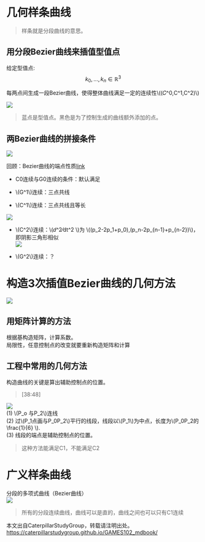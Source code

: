 # 几何样条曲线   

> 样条就是分段曲线的意思。  

## 用分段Bezier曲线来插值型值点   

给定型值点:  
$$
k_0, \dots ,k_n\in \mathbb{R} ^3
$$

每两点间生成一段Bezier曲线，使得整体曲线满足一定的连续性\\((𝐶^0,C^1,C^2)\\)    

![](../assets/B曲-28.png)   

> 蓝点是型值点。黑色是为了控制生成的曲线额外添加的点。  

## 两Bezier曲线的拼接条件    

![](../assets/B曲-29.png)   

回顾：Bezier曲线的端点性质[link](Property.md)    

- C0连续与G0连续的条件：默认满足  

- \\(G^1\\)连续：三点共线   

- \\(C^1\\)连续：三点共线且等长     

![](../assets/B曲-31.png)   

- \\(C^2\\)连续：\\(𝑑^2⁄dt^2 \\)为 \\((p_2-2p_1+p_0),(p_n-2p_{n-1}+p_{n-2})\\)，即阴影三角形相似        
![](../assets/B曲-32.png)   

- \\(G^2\\)连续：？   

# 构造3次插值Bezier曲线的几何方法    

![](../assets/B曲-33.png)   

## 用矩阵计算的方法    

根据基构造矩阵，计算系数。    
局限性，任意控制点的改变就要重新构造矩阵和计算     

## 工程中常用的几何方法

构造曲线的关键是算出辅助控制点的位置。    

> [38:48]    

![](../assets/B曲-36.png)    
(1) \\(P_o 与P_2\\)连线     
(2) 过\\(P_1点画与P_0P_2\\)平行的线段，线段以\\(P_1\\)为中点，长度为\\(P_0P_2的\frac{1}{6} \\).    
(3) 线段的端点是辅助控制点的位置。    

> 这种方法能满足C1，不能满足C2

# 广义样条曲线   

分段的多项式曲线（Bezier曲线）  
![](../assets/B曲-34.png)    

> 所有的分段连续曲线，曲线可以是直的，曲线之间也可以只有C1连续

本文出自CaterpillarStudyGroup，转载请注明出处。
https://caterpillarstudygroup.github.io/GAMES102_mdbook/

